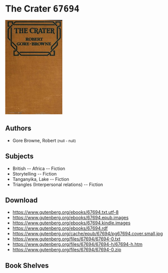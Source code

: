 # The Crater <kbd>67694</kbd>

![](./cover.medium.jpg "")

## Authors


 - Gore Browne, Robert <small>(null - null)</small>

## Subjects


 - British -- Africa -- Fiction
 - Storytelling -- Fiction
 - Tanganyika, Lake -- Fiction
 - Triangles (Interpersonal relations) -- Fiction

## Download


 - https://www.gutenberg.org/ebooks/67694.txt.utf-8
 - https://www.gutenberg.org/ebooks/67694.epub.images
 - https://www.gutenberg.org/ebooks/67694.kindle.images
 - https://www.gutenberg.org/ebooks/67694.rdf
 - https://www.gutenberg.org/cache/epub/67694/pg67694.cover.small.jpg
 - https://www.gutenberg.org/files/67694/67694-0.txt
 - https://www.gutenberg.org/files/67694/67694-h/67694-h.htm
 - https://www.gutenberg.org/files/67694/67694-0.zip

## Book Shelves


